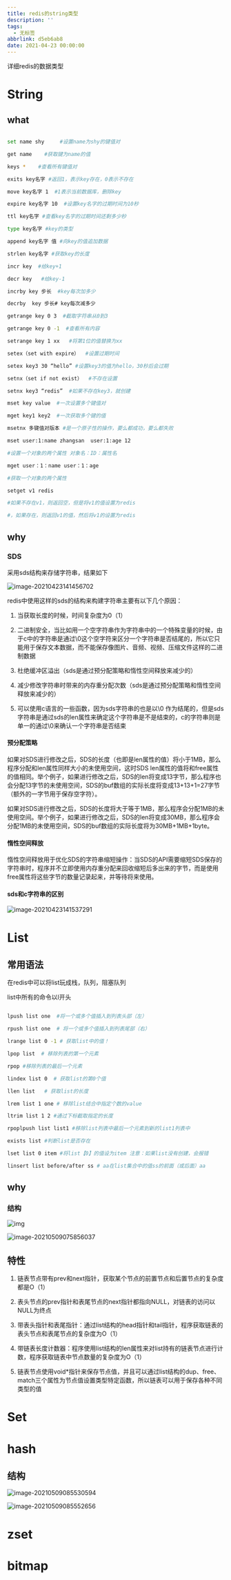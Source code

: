 ```yaml
---
title: redis的string类型
description: ''
tags:
  - 无标签
abbrlink: d5eb6ab8
date: 2021-04-23 00:00:00
---
```



详细redis的数据类型



<!-- more -->



# String



## what



```Bash

set name shy     #设置name为shy的键值对

get name    #获取键为name的值

keys *    #查看所有键值对

exits key名字 #返回1，表示key存在，0表示不存在

move key名字 1  #1表示当前数据库，删除key

expire key名字 10  #设置key名字的过期时间为10秒

ttl key名字 #查看key名字的过期时间还剩多少秒

type key名字 #key的类型

append key名字 值 #向key的值追加数据

strlen key名字 #获取key的长度

incr key  #给key+1

decr key   #给key-1

incrby key 步长  #key每次加多少

decrby  key 步长# key每次减多少

getrange key 0 3  #截取字符串从0到3

getrange key 0 -1  #查看所有内容

setrange key 1 xx   #将第1位的值替换为xx

setex（set with expire）  #设置过期时间

setex key3 30 “hello” #设置key3的值为hello，30秒后会过期

setnx（set if not exist）  #不存在设置

setnx key3 “redis”  #如果不存在key3，就创建

mset key value  #一次设置多个键值对

mget key1 key2  #一次获取多个键的值

msetnx 多键值对版本 #是一个原子性的操作，要么都成功，要么都失败 

mset user:1:name zhangsan  user:1:age 12

#设置一个对象的两个属性 对象名：ID：属性名

mget user：1：name user：1：age

#获取一个对象的两个属性

setget v1 redis

#如果不存在v1，则返回空，但是将v1的值设置为redis

#，如果存在，则返回v1的值，然后将v1的设置为redis

```



## why



### SDS



采用sds结构来存储字符串，结果如下



![image-20210423141456702](https://gitee.com/flow_disaster/blog-map-bed/raw/master/img/image-20210423141456702.png)



redis中使用这样的sds的结构来构建字符串主要有以下几个原因：



1. 当获取长度的时候，时间复杂度为0（1）

2. 二进制安全，当比如用一个空字符串作为字符串中的一个特殊变量的时候，由于c中的字符串是通过\0这个空字符来区分一个字符串是否结尾的，所以它只能用于保存文本数据，而不能保存像图片、音频、视频、压缩文件这样的二进制数据

3. 杜绝缓冲区溢出（sds是通过预分配策略和惰性空间释放来减少的）

4. 减少修改字符串时带来的内存重分配次数（sds是通过预分配策略和惰性空间释放来减少的）

5. 可以使用c语言的一些函数，因为sds字符串的也是以\0 作为结尾的，但是sds字符串是通过sds的len属性来确定这个字符串是不是结束的，c的字符串则是单一的通过\0来确认一个字符串是否结束



#### 预分配策略



如果对SDS进行修改之后，SDS的长度（也即是len属性的值）将小于1MB，那么程序分配和len属性同样大小的未使用空间，这时SDS len属性的值将和free属性的值相同。举个例子，如果进行修改之后，SDS的len将变成13字节，那么程序也会分配13字节的未使用空间，SDS的buf数组的实际长度将变成13+13+1=27字节（额外的一字节用于保存空字符）。



如果对SDS进行修改之后，SDS的长度将大于等于1MB，那么程序会分配1MB的未使用空间。举个例子，如果进行修改之后，SDS的len将变成30MB，那么程序会分配1MB的未使用空间，SDS的buf数组的实际长度将为30MB+1MB+1byte。



#### 惰性空间释放



惰性空间释放用于优化SDS的字符串缩短操作：当SDS的API需要缩短SDS保存的字符串时，程序并不立即使用内存重分配来回收缩短后多出来的字节，而是使用free属性将这些字节的数量记录起来，并等待将来使用。



#### sds和c字符串的区别



![image-20210423141537291](https://gitee.com/flow_disaster/blog-map-bed/raw/master/img/image-20210423141537291.png)



# List



## 常用语法



在redis中可以将list玩成栈，队列，阻塞队列



list中所有的命令以l开头



```Bash

lpush list one  #将一个或多个值插入到列表头部（左）

rpush list one  # 将一个或多个值插入到列表尾部（右）

lrange list 0 -1 # 获取list中的值！

lpop list  # 移除列表的第一个元素

rpop #移除列表的最后一个元素

lindex list 0  # 获取list的第0个值

llen list   # 获取list的长度

lrem list 1 one # 移除list结合中指定个数的value

ltrim list 1 2 #通过下标截取指定的长度

rpoplpush list list1 #移除list列表中最后一个元素到新的list1列表中

exists list #判断list是否存在

lset list 0 item #将list【0】的值设为item 注意：如果list没有创建，会报错

linsert list before/after ss # aa在list集合中的值ss的前面（或后面）aa

```



## why



### 结构



![img](https://gitee.com/flow_disaster/blog-map-bed/raw/master/img/image-20210509075834547.png)



![image-20210509075856037](https://gitee.com/flow_disaster/blog-map-bed/raw/master/img/image-20210509075856037.png)



## 特性



1. 链表节点带有prev和next指针，获取某个节点的前置节点和后置节点的复杂度都是O（1）

2. 表头节点的prev指针和表尾节点的next指针都指向NULL，对链表的访问以NULL为终点

3. 带表头指针和表尾指针：通过list结构的head指针和tail指针，程序获取链表的表头节点和表尾节点的复杂度为O（1）

4. 带链表长度计数器：程序使用list结构的len属性来对list持有的链表节点进行计数，程序获取链表中节点数量的复杂度为O（1）

5. 链表节点使用void*指针来保存节点值，并且可以通过list结构的dup、free、match三个属性为节点值设置类型特定函数，所以链表可以用于保存各种不同类型的值



# Set



# hash



## 结构



![image-20210509085530594](https://gitee.com/flow_disaster/blog-map-bed/raw/master/img/image-20210509085530594.png)



![image-20210509085552656](https://gitee.com/flow_disaster/blog-map-bed/raw/master/img/image-20210509085552656.png)



# zset



# bitmap